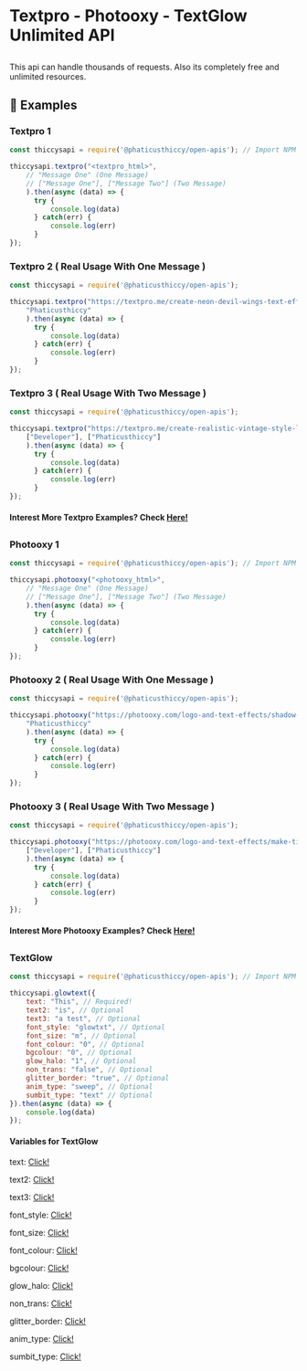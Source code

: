 # Textpro - Photooxy - TextGlow Unlimited API

##
This api can handle thousands of requests. Also its completely free
and unlimited resources. 

## 🧾 Examples

### Textpro 1

```js
const thiccysapi = require('@phaticusthiccy/open-apis'); // Import NPM Package

thiccysapi.textpro("<textpro_html>",
    // "Message One" (One Message)
    // ["Message One"], ["Message Two"] (Two Message)
    ).then(async (data) => { 
      try { 
          console.log(data)
      } catch(err) { 
          console.log(err)
      } 
});
```

### Textpro 2 ( Real Usage With One Message )

```js
const thiccysapi = require('@phaticusthiccy/open-apis');

thiccysapi.textpro("https://textpro.me/create-neon-devil-wings-text-effect-online-free-1014.html",
    "Phaticusthiccy"
    ).then(async (data) => { 
      try { 
          console.log(data)
      } catch(err) { 
          console.log(err)
      } 
});
```

### Textpro 3 ( Real Usage With Two Message )

```js
const thiccysapi = require('@phaticusthiccy/open-apis');

thiccysapi.textpro("https://textpro.me/create-realistic-vintage-style-light-bulb-1000.html",
    ["Developer"], ["Phaticusthiccy"]
    ).then(async (data) => { 
      try { 
          console.log(data)
      } catch(err) { 
          console.log(err)
      } 
});
```

#### Interest More Textpro Examples? Check [Here!]()

##

### Photooxy 1

```js
const thiccysapi = require('@phaticusthiccy/open-apis'); // Import NPM Package

thiccysapi.photooxy("<photooxy_html>",
    // "Message One" (One Message)
    // ["Message One"], ["Message Two"] (Two Message)
    ).then(async (data) => { 
      try { 
          console.log(data)
      } catch(err) { 
          console.log(err)
      } 
});
```

### Photooxy 2 ( Real Usage With One Message )

```js
const thiccysapi = require('@phaticusthiccy/open-apis');

thiccysapi.photooxy("https://photooxy.com/logo-and-text-effects/shadow-text-effect-in-the-sky-394.html",
    "Phaticusthiccy"
    ).then(async (data) => { 
      try { 
          console.log(data)
      } catch(err) { 
          console.log(err)
      } 
});
```

### Photooxy 3 ( Real Usage With Two Message )

```js
const thiccysapi = require('@phaticusthiccy/open-apis');

thiccysapi.photooxy("https://photooxy.com/logo-and-text-effects/make-tik-tok-text-effect-375.html",
    ["Developer"], ["Phaticusthiccy"] 
    ).then(async (data) => { 
      try { 
          console.log(data)
      } catch(err) { 
          console.log(err)
      } 
});
```

#### Interest More Photooxy Examples? Check [Here!]()

##

### TextGlow 

```js
const thiccysapi = require('@phaticusthiccy/open-apis'); // Import NPM Package

thiccysapi.glowtext({
    text: "This", // Required!
    text2: "is", // Optional
    text3: "a test", // Optional
    font_style: "glowtxt", // Optional
    font_size: "m", // Optional
    font_colour: "0", // Optional
    bgcolour: "0", // Optional
    glow_halo: "1", // Optional
    non_trans: "false", // Optional
    glitter_border: "true", // Optional
    anim_type: "sweep", // Optional
    sumbit_type: "text" // Optional
}).then(async (data) => {
    console.log(data)
});
```
#### Variables for TextGlow
text: [Click!]()

text2: [Click!]()

text3: [Click!]()

font_style: [Click!]()

font_size: [Click!]()

font_colour: [Click!]()

bgcolour: [Click!]()

glow_halo: [Click!]()

non_trans: [Click!]()

glitter_border: [Click!]()

anim_type: [Click!]()

sumbit_type: [Click!]()
